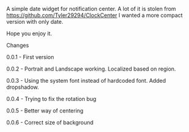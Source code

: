 A simple date widget for notification center. A lot of it is stolen from https://github.com/Tyler29294/ClockCenter
I wanted a more compact version with only date.

Hope you enjoy it.

Changes

0.0.1 - First version

0.0.2 - Portrait and Landscape working. Localized based on region.

0.0.3 - Using the system font instead of hardcoded font. Added dropshadow.

0.0.4 - Trying to fix the rotation bug

0.0.5 - Better way of centering

0.0.6 - Correct size of background
